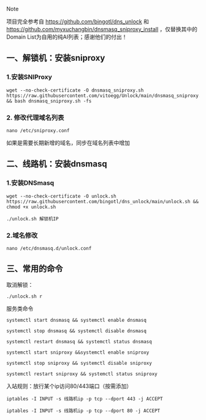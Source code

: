 > [!NOTE]
> 项目完全参考自 https://github.com/bingotl/dns_unlock 和 https://github.com/myxuchangbin/dnsmasq_sniproxy_install ，仅替换其中的Domain List为自用的纯AI列表；感谢他们的付出！


## 一、解锁机：安装sniproxy

### 1.安装SNIProxy
```
wget --no-check-certificate -O dnsmasq_sniproxy.sh https://raw.githubusercontent.com/vitoegg/Unlock/main/dnsmasq_sniproxy.sh && bash dnsmasq_sniproxy.sh -fs
```

### 2. 修改代理域名列表
```
nano /etc/sniproxy.conf
```
如果是需要长期新增的域名，同步在域名列表中增加

## 二、线路机：安装dnsmasq

### 1.安装DNSmasq
```
wget --no-check-certificate -O unlock.sh https://raw.githubusercontent.com/bingotl/dns_unlock/main/unlock.sh && chmod +x unlock.sh
```
```
./unlock.sh 解锁机IP
```
### 2.域名修改
```
nano /etc/dnsmasq.d/unlock.conf
```
## 三、常用的命令

取消解锁：
```
./unlock.sh r
```

服务类命令
```
systemctl start dnsmasq && systemctl enable dnsmasq
```
```
systemctl stop dnsmasq && systemctl disable dnsmasq
```
```
systemctl restart dnsmasq && systemctl status dnsmasq
```
```
systemctl start sniproxy &&systemctl enable sniproxy
```
```
systemctl stop sniproxy && systemctl disable sniproxy
```
```
systemctl restart sniproxy && systemctl status sniproxy
```

入站规则：放行某个ip访问80/443端口（按需添加）
```
iptables -I INPUT -s 线路机ip -p tcp --dport 443 -j ACCEPT
```
```
iptables -I INPUT -s 线路机ip -p tcp --dport 80 -j ACCEPT
```
